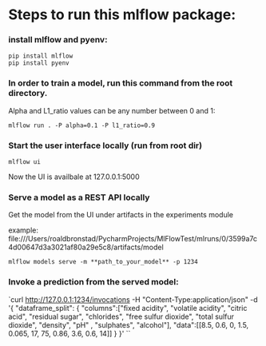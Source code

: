 # Steps to run this mlflow package:

### install mlflow and pyenv:

`pip install mlflow` \
`pip install pyenv`

### In order to train a model, run this command from the root directory. 
Alpha and L1_ratio values can be any number between 0 and 1:

`mlflow run . -P alpha=0.1 -P l1_ratio=0.9`

### Start the user interface locally (run from root dir)

`mlflow ui`

Now the UI is availbale at 127.0.0.1:5000

### Serve a model as a REST API locally
Get the model from the UI under artifacts in the experiments module

example: file:///Users/roaldbronstad/PycharmProjects/MlFlowTest/mlruns/0/3599a7c4d00647d3a3021af80a29e5c8/artifacts/model

`mlflow models serve -m **path_to_your_model** -p 1234`


### Invoke a prediction from the served model:

`curl http://127.0.0.1:1234/invocations -H "Content-Type:application/json" -d '{
"dataframe_split": {
"columns":["fixed acidity", "volatile acidity", "citric acid", "residual sugar", "chlorides", "free sulfur dioxide", "total sulfur dioxide", "density", "pH"	, "sulphates", "alcohol"],
"data":[[8.5, 0.6, 0, 1.5, 0.065, 17, 75, 0.86, 3.6, 0.6, 14]]
}
}'
``
